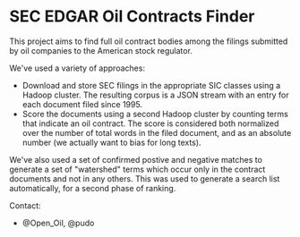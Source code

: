 # SEC EDGAR Oil Contracts Finder

This project aims to find full oil contract bodies among the filings submitted by
oil companies to the American stock regulator.

We've used a variety of approaches:

* Download and store SEC filings in the appropriate SIC classes using a Hadoop
  cluster. The resulting corpus is a JSON stream with an entry for each
  document filed since 1995.
* Score the documents using a second Hadoop cluster by counting terms that
  indicate an oil contract. The score is considered both normalized over
  the number of total words in the filed document, and as an absolute
  number (we actually want to bias for long texts).

We've also used a set of confirmed postive and negative matches to
generate a set of "watershed" terms which occur only in the contract
documents and not in any others. This was used to generate a search list
automatically, for a second phase of ranking.

Contact:

* @Open_Oil, @pudo
